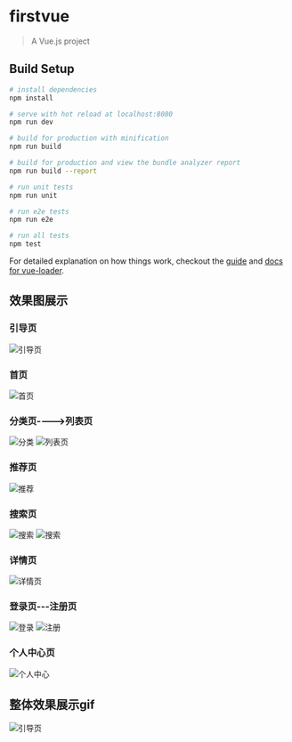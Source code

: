 # firstvue

> A Vue.js project

## Build Setup

``` bash
# install dependencies
npm install

# serve with hot reload at localhost:8080
npm run dev

# build for production with minification
npm run build

# build for production and view the bundle analyzer report
npm run build --report

# run unit tests
npm run unit

# run e2e tests
npm run e2e

# run all tests
npm test
```

For detailed explanation on how things work, checkout the [guide](http://vuejs-templates.github.io/webpack/) and [docs for vue-loader](http://vuejs.github.io/vue-loader).

## 效果图展示
### 引导页
![引导页](https://github.com/BendongZ/firstVue/blob/master/doc/images/splash.png)
### 首页
![首页](https://github.com/BendongZ/firstVue/blob/master/doc/images/index.png)
### 分类页---->列表页
![分类](https://github.com/BendongZ/firstVue/blob/master/doc/images/fenlei.png)
![列表页](https://github.com/BendongZ/firstVue/blob/master/doc/images/liebiao.png)
### 推荐页
![推荐](https://github.com/BendongZ/firstVue/blob/master/doc/images/tuijian.png)
### 搜索页
![搜索](https://github.com/BendongZ/firstVue/blob/master/doc/images/sousuo.png)
![搜索](https://github.com/BendongZ/firstVue/blob/master/doc/images/search-list.png)
### 详情页
![详情页](https://github.com/BendongZ/firstVue/blob/master/doc/images/xiangqing.png)
### 登录页---注册页
![登录](https://github.com/BendongZ/firstVue/blob/master/doc/images/login.png)
![注册](https://github.com/BendongZ/firstVue/blob/master/doc/images/zhuce.png)
### 个人中心页
![个人中心](https://github.com/BendongZ/firstVue/blob/master/doc/images/person.png)

## 整体效果展示gif
![引导页](https://github.com/BendongZ/firstVue/blob/master/doc/gif/complete.gif)
